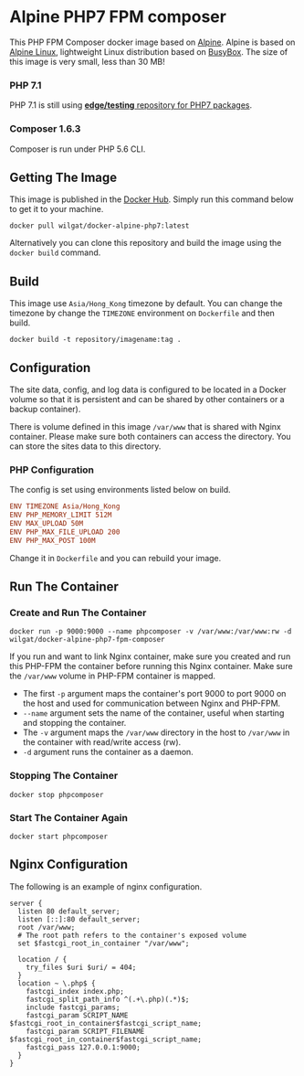 # Alpine PHP7 FPM composer

This PHP FPM Composer docker image based on [Alpine](https://hub.docker.com/_/alpine/). Alpine is based on [Alpine Linux](http://www.alpinelinux.org), lightweight Linux distribution based on [BusyBox](https://hub.docker.com/_/busybox/). The size of this image is very small, less than 30 MB!

### PHP 7.1

PHP 7.1 is still using [**edge/testing** repository for PHP7 packages](https://pkgs.alpinelinux.org/packages?name=php7*&branch=&repo=testing&arch=&maintainer=).

### Composer 1.6.3

Composer is run under PHP 5.6 CLI.

## Getting The Image

This image is published in the [Docker Hub](https://hub.docker.com/r/wilgat/docker-alpine-php7-fpm-composer/). Simply run this command below to get it to your machine.

```Shell
docker pull wilgat/docker-alpine-php7:latest
```

Alternatively you can clone this repository and build the image using the `docker build` command.

## Build

This image use `Asia/Hong_Kong` timezone by default. You can change the timezone by change the `TIMEZONE` environment on `Dockerfile` and then build.

```Shell
docker build -t repository/imagename:tag .
```

## Configuration

The site data, config, and log data is configured to be located in a Docker volume so that it is persistent and can be shared by other containers or a backup container).

There is volume defined in this image `/var/www` that is shared with Nginx container. Please make sure both containers can access the directory. You can store the sites data to this directory.

### PHP Configuration

The config is set using environments listed below on build.

```Ini
ENV TIMEZONE Asia/Hong_Kong
ENV PHP_MEMORY_LIMIT 512M
ENV MAX_UPLOAD 50M
ENV PHP_MAX_FILE_UPLOAD 200
ENV PHP_MAX_POST 100M
```

Change it in `Dockerfile` and you can rebuild your image.

## Run The Container

### Create and Run The Container

```Shell
docker run -p 9000:9000 --name phpcomposer -v /var/www:/var/www:rw -d wilgat/docker-alpine-php7-fpm-composer
```

If you run and want to link Nginx container, make sure you created and run this PHP-FPM the container before running this Nginx container. Make sure the `/var/www` volume in PHP-FPM container is mapped.

 * The first `-p` argument maps the container's port 9000 to port 9000 on the host and used for communication between Nginx and PHP-FPM.
 * `--name` argument sets the name of the container, useful when starting and stopping the container.
 * The `-v` argument maps the `/var/www` directory in the host to `/var/www` in the container with read/write access (rw).
 * `-d` argument runs the container as a daemon.

### Stopping The Container

```Shell
docker stop phpcomposer
```
### Start The Container Again

```Shell
docker start phpcomposer
```
## Nginx Configuration
The following is an example of nginx configuration.
```Shell
server {
  listen 80 default_server;
  listen [::]:80 default_server;
  root /var/www;
  # The root path refers to the container's exposed volume
  set $fastcgi_root_in_container "/var/www";

  location / {
    try_files $uri $uri/ = 404;
  }
  location ~ \.php$ {
    fastcgi_index index.php;
    fastcgi_split_path_info ^(.+\.php)(.*)$;
    include fastcgi_params;
    fastcgi_param SCRIPT_NAME $fastcgi_root_in_container$fastcgi_script_name;
    fastcgi_param SCRIPT_FILENAME $fastcgi_root_in_container$fastcgi_script_name;
    fastcgi_pass 127.0.0.1:9000;
  }
}
```
